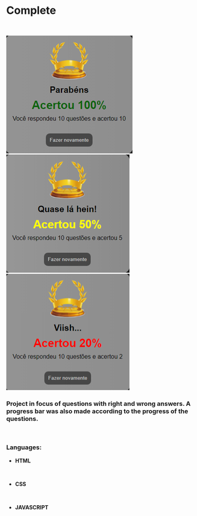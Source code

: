 # Complete
</br>

<img src="imagemwin.png">   <img src="imagemyellow.png">   <img src="imagemerror1.png">

### Project in focus of questions with right and wrong answers. A progress bar was also made according to the progress of the questions.
</br> 

 ### Languages: 

 + **HTML**
 </br>

 + **CSS**
</br>

 + **JAVASCRIPT**